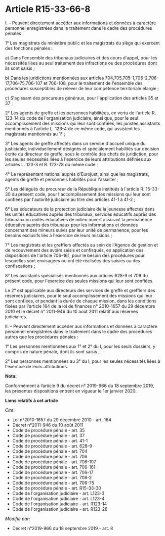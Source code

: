 # Article R15-33-66-8

I. – Peuvent directement accéder aux informations et données à caractère personnel enregistrées dans le traitement dans le
cadre des procédures pénales : 

1° Les magistrats du ministère public et les magistrats du siège qui exercent des fonctions pénales : 

a) Dans l'ensemble des   tribunaux judiciaires et des cours d'appel, pour les nécessités liées au seul traitement des
infractions ou des procédures dont ils sont saisis ; 

b) Dans les juridictions mentionnées aux articles 704,705,705-1,706-2,706-17,706-75,706-107 et 706-108, pour le traitement de
l'ensemble des procédures susceptibles de relever de leur compétence territoriale élargie ; 

c) S'agissant des procureurs généraux, pour l'application des articles 35 et 37 ; 

2° Les agents de greffe et les personnes habilitées, en vertu de l'article R. 123-14 du code de l'organisation judiciaire,
ainsi que, pour le seul accomplissement des missions qui leur sont confiées, les juristes assistants mentionnés à l'article
L. 123-4 de ce même code, qui assistent les magistrats mentionnés au 1° ; 

3° Les agents de greffe affectés dans un service d'accueil unique du justiciable, individuellement désignés et spécialement
habilités sur décision écrite du directeur de greffe, sous le contrôle des chefs de juridiction, pour les seules nécessités
liées à l'exercice de leurs attributions définies aux articles L. 123-3 et R. 123-28 du même code ; 

4° Le représentant national auprès d'Eurojust, ainsi que les magistrats, agents de greffe et personnels habilités pour
l'assister ; 

5° Les délégués du procureur de la République institués à l'article R. 15-33-30 du présent code, pour l'accomplissement des
missions qui leur sont confiées par l'autorité judiciaire au titre des articles 41-1 à 41-2 ; 

6° Les éducateurs de la protection judiciaire de la jeunesse affectés dans les unités éducatives auprès des tribunaux,
services éducatifs auprès des tribunaux ou unités éducatives de milieu ouvert assurant la permanence éducative auprès des
tribunaux pour les informations et données concernant des mineurs suivis par leur unité de permanence, pour les besoins
exclusifs liés à l'exercice de leurs missions ; 

7° Les magistrats et les greffiers affectés au sein de l'Agence de gestion et de recouvrement des avoirs saisis et
confisqués, en application des dispositions de l'article 706-161, pour le besoin des procédures pour lesquelles sont
envisagées ou ont été réalisées des saisies ou des confiscations ; 

8° Les assistants spécialisés mentionnés aux articles 628-9 et 706 du présent code, pour l'exercice des seules missions qui
leur sont confiées. 

Le 2° est applicable aux directeurs des services de greffe et greffiers des réserves judiciaires, pour le seul
accomplissement des missions qui leur sont confiées, et pendant la durée de chaque mission, dans les conditions fixées par
l'article 164 de la loi de finances n° 2010-1657 du 29 décembre 2010 et le décret n° 2011-946 du 10 août 2011 relatif aux
réserves judiciaires. 

II. – Peuvent directement accéder aux informations et données à caractère personnel enregistrées dans le traitement dans le
cadre des procédures autres que les procédures pénales : 

1° Les personnes mentionnées aux 1° et 2° du I, pour les seuls dossiers, y compris de nature pénale, dont ils sont saisis ; 

2° Les personnes mentionnées au 3° du I, pour les seules nécessités liées à l'exercice de leurs attributions.

**Nota:**

Conformément à l’article 9 du décret n° 2019-966 du 18 septembre 2019, les présentes dispositions entrent en vigueur le 1er
janvier 2020.

**Liens relatifs à cet article**

_Cite_:

  - Loi n°2010-1657 du 29 décembre 2010 - art. 164
  - Décret n°2011-946 du 10 août 2011
  - Code de procédure pénale - art. 35
  - Code de procédure pénale - art. 37
  - Code de procédure pénale - art. 41-1
  - Code de procédure pénale - art. 628-9
  - Code de procédure pénale - art. 704
  - Code de procédure pénale - art. 706
  - Code de procédure pénale - art. 706-107
  - Code de procédure pénale - art. 706-161
  - Code de procédure pénale - art. 706-17
  - Code de procédure pénale - art. 706-2
  - Code de procédure pénale - art. 706-75
  - Code de procédure pénale - art. R15-33-30
  - Code de l'organisation judiciaire - art. L123-3
  - Code de l'organisation judiciaire - art. L123-4
  - Code de l'organisation judiciaire - art. R123-14
  - Code de l'organisation judiciaire - art. R123-28

_Modifié par_:

  - Décret n°2019-966 du 18 septembre 2019 - art. 8
